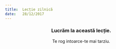 ```yaml
---
title:  Lecție zilnică
date:   28/12/2017
---
```


### <center>Lucrăm la această lecție.</center>
<center>Te rog intoarce-te mai tarziu.</center>